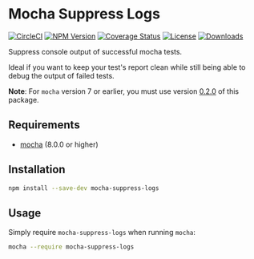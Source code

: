 # Mocha Suppress Logs

[![CircleCI][circleci-image]][circleci-url]
[![NPM Version][npm-image]][npm-url]
[![Coverage Status][coveralls-image]][coveralls-url]
[![License][license-image]][license-url]
[![Downloads][downloads-image]][downloads-url]


Suppress console output of successful mocha tests.

Ideal if you want to keep your test's report clean while still being able to debug the output of failed tests.

**Note**: For `mocha` version 7 or earlier, you must use version [0.2.0](https://www.npmjs.com/package/mocha-suppress-logs/v/0.2.0) of this package.

## Requirements

* [mocha](https://www.npmjs.com/package/mocha) (8.0.0 or higher)

## Installation

```bash
npm install --save-dev mocha-suppress-logs
```

## Usage

Simply require `mocha-suppress-logs` when running `mocha`:

```bash
mocha --require mocha-suppress-logs
```

[circleci-image]: https://circleci.com/gh/AleG94/mocha-suppress-logs.svg?style=svg
[circleci-url]: https://circleci.com/gh/AleG94/mocha-suppress-logs
[coveralls-image]: https://coveralls.io/repos/github/AleG94/mocha-suppress-logs/badge.svg?branch=master
[coveralls-url]: https://coveralls.io/github/AleG94/mocha-suppress-logs?branch=master
[npm-image]: https://img.shields.io/npm/v/mocha-suppress-logs.svg
[npm-url]: https://npmjs.org/package/mocha-suppress-logs
[license-image]: https://img.shields.io/npm/l/mocha-suppress-logs.svg
[license-url]: https://github.com/AleG94/mocha-suppress-logs/blob/master/LICENSE
[downloads-image]: https://img.shields.io/npm/dt/mocha-suppress-logs
[downloads-url]: https://npmjs.org/package/mocha-suppress-logs
